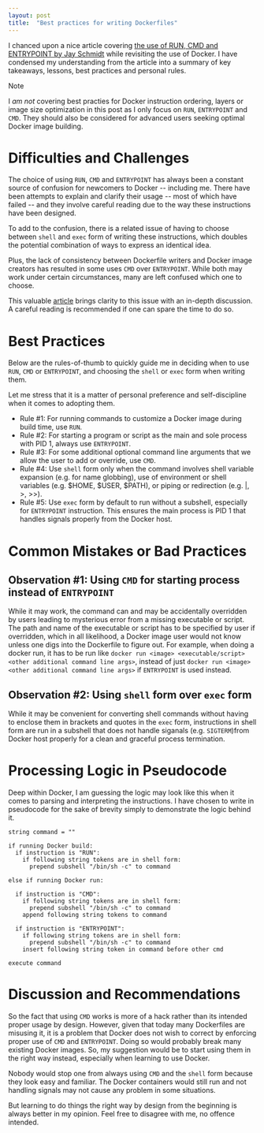 ```yaml
---
layout: post
title:  "Best practices for writing Dockerfiles"
---
```


I chanced upon a nice article covering 
[the use of RUN, CMD and ENTRYPOINT by Jay Schmidt][run-cmd-entrypoint] 
while revisiting the use of Docker. I have condensed my understanding from the 
article into a summary of key takeaways, lessons, best practices and personal 
rules.

> [!NOTE]
>
> I *am not* covering best practies for Docker instruction ordering, layers or 
> image size optimization in this post as I only focus on `RUN`, `ENTRYPOINT` 
> and `CMD`. They should also be considered for advanced users seeking optimal
> Docker image building.

# Difficulties and Challenges

The choice of using `RUN`, `CMD` and `ENTRYPOINT` has always been a constant 
source of confusion for newcomers to Docker -- including me. There have been
attempts to explain and clarify their usage -- most of which have failed -- and
they involve careful reading due to the way these instructions have been 
designed.

To add to the confusion, there is a related issue of having to choose between 
`shell` and `exec` form of writing these instructions, which doubles the 
potential combination of ways to express an identical idea.

Plus, the lack of consistency between Dockerfile writers and Docker image
creators has resulted in some uses `CMD` over `ENTRYPOINT`. While both may work 
under certain circumstances, many are left confused which one to choose.

This valuable [article][run-cmd-entrypoint] brings clarity to this issue with 
an in-depth discussion. A careful reading is recommended if one can spare the 
time to do so.

# Best Practices

Below are the rules-of-thumb to quickly guide me in deciding when to use `RUN`, 
`CMD` or `ENTRYPOINT`, and choosing the `shell` or `exec` form when writing 
them. 

Let me stress that it is a matter of personal preference and self-discipline 
when it comes to adopting them.

* Rule #1: For running commands to customize a Docker image during build time, 
use `RUN`.
* Rule #2: For starting a program or script as the main and sole process with 
PID 1, always use `ENTRYPOINT`.
* Rule #3: For some additional optional command line arguments that we
allow the user to add or override, use `CMD`.
* Rule #4: Use `shell` form only when the command involves shell variable 
expansion (e.g. for name globbing), use of environment or shell variables (e.g.
$HOME, $USER, $PATH), or piping or redirection (e.g. \|, \>, \>\>).
* Rule #5: Use `exec` form by default to run without a subshell, especially for 
`ENTRYPOINT` instruction. This ensures the main process is PID 1 that handles
signals properly from the Docker host.

# Common Mistakes or Bad Practices

## Observation #1: Using `CMD` for starting process instead of `ENTRYPOINT`

While it may work, the command can and may be accidentally overridden by
users leading to mysterious error from a missing executable or script. The path 
and name of the executable or script has to be specified by user if overridden, 
which in all likelihood, a Docker image user would not know unless one digs 
into the Dockerfile to figure out. For example, when doing a docker run, it has 
to be run like 
`docker run <image> <executable/script> <other additional command line args>`,
instead of just
`docker run <image> <other additional command line args>` if `ENTRYPOINT` is
used instead.

## Observation #2: Using `shell` form over `exec` form

While it may be convenient for converting shell commands without having to 
enclose them in brackets and quotes in the `exec` form, instructions in shell
form are run in a subshell that does not handle siganals (e.g. `SIGTERM`)from 
Docker host properly for a clean and graceful process termination.

# Processing Logic in Pseudocode 

Deep within Docker, I am guessing the logic may look like this when it comes to 
parsing and interpreting the instructions. I have chosen to write in pseudocode 
for the sake of brevity simply to demonstrate the logic behind it.

```
string command = ""

if running Docker build:
  if instruction is "RUN":
    if following string tokens are in shell form:
      prepend subshell "/bin/sh -c" to command
      
else if running Docker run:
  
  if instruction is "CMD":
    if following string tokens are in shell form:
      prepend subshell "/bin/sh -c" to command
    append following string tokens to command 
    
  if instruction is "ENTRYPOINT":
    if following string tokens are in shell form:
      prepend subshell "/bin/sh -c" to command
    insert following string token in command before other cmd
    
execute command
```

# Discussion and Recommendations

So the fact that using `CMD` works is more of a hack rather than its intended 
proper usage by design. However, given that today many Dockerfiles are misusing
it, it is a problem that Docker does not wish to correct by enforcing proper
use of `CMD` and `ENTRYPOINT`. Doing so would probably break many existing
Docker images. So, my suggestion would be to start using them in the right way
instead, especially when learning to use Docker.

Nobody would stop one from always using `CMD` and the `shell` form because they 
look easy and familiar. The Docker containers would still run and not handling
signals may not cause any problem in some situations.

But learning to do things the right way by design from the beginning is always 
better in my opinion. Feel free to disagree with me, no offence intended.

[run-cmd-entrypoint]: https://www.docker.com/blog/docker-best-practices-choosing-between-run-cmd-and-entrypoint/